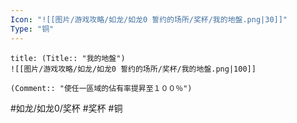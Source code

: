 ```yaml
---
Icon: "![[图片/游戏攻略/如龙/如龙0 誓约的场所/奖杯/我的地盤.png|30]]"
Type: "铜"
---
```

```ad-common-bronze-trophy
title: (Title:: "我的地盤")
![[图片/游戏攻略/如龙/如龙0 誓约的场所/奖杯/我的地盤.png|100]]

(Comment:: "使任一區域的佔有率提昇至１００％")
```

#如龙/如龙0/奖杯 #奖杯 #铜
